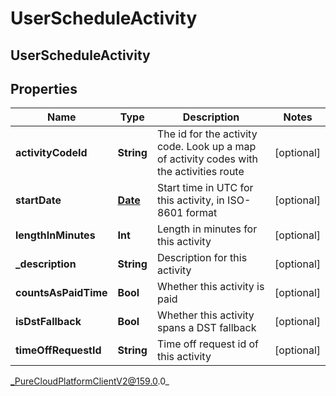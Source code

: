 # UserScheduleActivity

## UserScheduleActivity

## Properties

|Name | Type | Description | Notes|
|------------ | ------------- | ------------- | -------------|
| **activityCodeId** | **String** | The id for the activity code.  Look up a map of activity codes with the activities route | [optional] |
| **startDate** | [**Date**](Date) | Start time in UTC for this activity, in ISO-8601 format | [optional] |
| **lengthInMinutes** | **Int** | Length in minutes for this activity | [optional] |
| **_description** | **String** | Description for this activity | [optional] |
| **countsAsPaidTime** | **Bool** | Whether this activity is paid | [optional] |
| **isDstFallback** | **Bool** | Whether this activity spans a DST fallback | [optional] |
| **timeOffRequestId** | **String** | Time off request id of this activity | [optional] |



_PureCloudPlatformClientV2@159.0.0_
